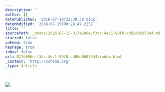 ```yaml
---
description: ''
author: []
datePublished: '2016-07-19T22:30:38.513Z'
dateModified: '2016-07-15T00:29:47.225Z'
title: ''
sourcePath: _posts/2016-07-15-017e696e-f3dc-4ec1-90f8-cd65d0607344.md
starred: false
inFeed: true
hasPage: true
inNav: false
url: 017e696e-f3dc-4ec1-90f8-cd65d0607344/index.html
_context: 'http://schema.org'
_type: Article

---
```

![](https://the-grid-user-content.s3-us-west-2.amazonaws.com/0b89daa2-c8ed-4375-989d-61a61bd2d243.jpg)